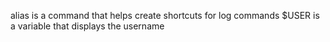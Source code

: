 alias is a command that helps create shortcuts for log commands
$USER is a variable that displays the username
